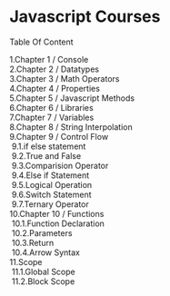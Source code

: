 # Javascript Courses

Table Of Content

1.Chapter 1 / Console  
2.Chapter 2 / Datatypes  
3.Chapter 3 / Math Operators  
4.Chapter 4 / Properties  
5.Chapter 5 / Javascript Methods  
6.Chapter 6 / Libraries  
7.Chapter 7 / Variables  
8.Chapter 8 / String Interpolation  
9.Chapter 9 / Control Flow  
&nbsp;9.1.if else statement  
&nbsp;9.2.True and False  
&nbsp;9.3.Comparision Operator  
&nbsp;9.4.Else if Statement  
&nbsp;9.5.Logical Operation  
&nbsp;9.6.Switch Statement  
&nbsp;9.7.Ternary Operator  
10.Chapter 10 / Functions  
&nbsp;10.1.Function Declaration  
&nbsp;10.2.Parameters  
&nbsp;10.3.Return  
&nbsp;10.4.Arrow Syntax  
11.Scope  
&nbsp;11.1.Global Scope  
&nbsp;11.2.Block Scope  


